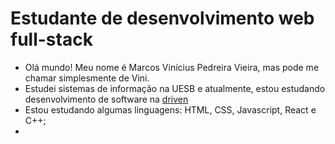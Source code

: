 # Estudante de desenvolvimento web full-stack 


- Olá mundo!  Meu nome é Marcos Vinícius Pedreira Vieira, mas pode me chamar simplesmente de Vini.
- Estudei sistemas de informação na UESB e atualmente, estou estudando desenvolvimento de software na <a href="https://www.driven.com.br/">driven</a>
- Estou estudando algumas linguagens: HTML, CSS, Javascript, React e C++;
- 

<!---
vinisi12363/vinisi12363 is a ✨ special ✨ repository because its `README.md` (this file) appears on your GitHub profile.
You can click the Preview link to take a look at your changes.
--->
